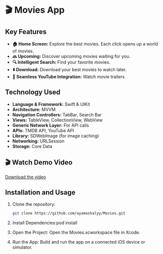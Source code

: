 # 🎬 Movies App


##  Key Features
- **🏠 Home Screen:** Explore the best movies. Each click opens up a world of movies.
- **🔜 Upcoming:** Discover upcoming movies waiting for you.
- **🔍 Intelligent Search:** Find your favorite movies.
- **⬇️ Download:** Download your best movies to watch later.
- **📲 Seamless YouTube Integration:** Watch movie trailers

## Technology Used
- **Language & Framework:** Swift & UIKit
- **Architecture:** MVVM
- **Navigation Controllers:** TabBar, Search Bar
- **Views:** TableView, CollectionView, WebView
- **Generic Network Layer:** For API calls
- **APIs:** TMDB API, YouTube API
- **Library:** SDWebImage (for image caching)
- **Networking:** URLSession
- **Storage:** Core Data

## 🎬 Watch Demo Video

[Download the video](https://github.com/ayamashalyy/Movies/releases/download/v2.0/Screen.Recording.2025-02-20.at.11.40.14.AM.mov)

##  Installation and Usage
1. Clone the repository:
   ```bash
   git clone https://github.com/ayamashalyy/Movies.git

2. Install Dependencies:pod install

3. Open the Project: Open the Movies.xcworkspace file in Xcode.

4. Run the App: Build and run the app on a connected iOS device or simulator.   
